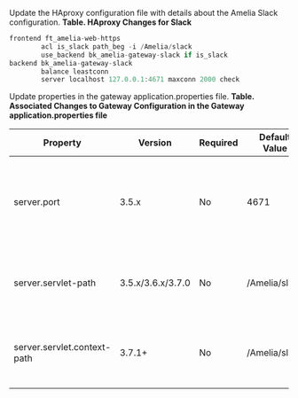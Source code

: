 Update the HAproxy configuration file with details about the Amelia Slack configuration.
**Table. HAproxy Changes for Slack**
``` groovy
frontend ft_amelia-web-https
        acl is_slack path_beg -i /Amelia/slack
        use_backend bk_amelia-gateway-slack if is_slack
backend bk_amelia-gateway-slack
        balance leastconn
        server localhost 127.0.0.1:4671 maxconn 2000 check 
```
Update properties in the gateway application.properties file.
**Table. Associated Changes to Gateway Configuration in the Gateway application.properties file**

| Property | Version | Required | Default Value | Description |
| ----|----|----|----|----|
| server.port | 3.5.x | No | 4671 | Port used to handle incoming web requests. Must match the setting in HAproxy. |
| server.servlet-path | 3.5.x/3.6.x/3.7.0 | No | /Amelia/slack | Servlet context path. Must match the setting in HAproxy. |
| server.servlet.context-path | 3.7.1+ | No | /Amelia/slack | Servlet context path. Must match the setting in HAproxy. |

